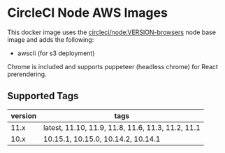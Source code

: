 # CircleCI Node AWS Images
This docker image uses the [circleci/node:VERSION-browsers](https://circleci.com/docs/2.0/circleci-images/#nodejs) node base image and adds the following:
* awscli (for s3 deployment)

Chrome is included and supports puppeteer (headless chrome) for React prerendering.

## Supported Tags
version | tags
------ | ------
11.x | latest, 11.10, 11.9, 11.8, 11.6, 11.3, 11.2, 11.1
10.x | 10.15.1, 10.15.0, 10.14.2, 10.14.1
